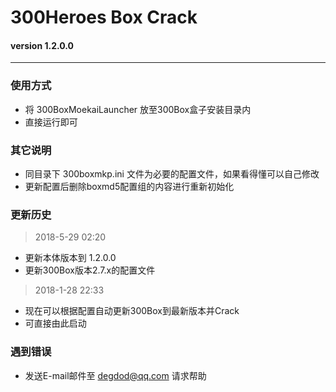  # 300Heroes Box Crack
 #### version 1.2.0.0
 ----------

### 使用方式

 * 将 300BoxMoekaiLauncher 放至300Box盒子安装目录内
 * 直接运行即可



### 其它说明

 * 同目录下 300boxmkp.ini 文件为必要的配置文件，如果看得懂可以自己修改
 * 更新配置后删除boxmd5配置组的内容进行重新初始化


### 更新历史
> 2018-5-29 02:20
 * 更新本体版本到 1.2.0.0
 * 更新300Box版本2.7.x的配置文件

> 2018-1-28 22:33
 * 现在可以根据配置自动更新300Box到最新版本并Crack
 * 可直接由此启动


### 遇到错误

 * 发送E-mail邮件至 degdod@qq.com 请求帮助
